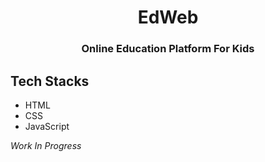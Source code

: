 <div align ='center'>
  
# EdWeb
  
  ### Online Education Platform For Kids

  
  </div>



## Tech Stacks

+ HTML
+ CSS
+ JavaScript


*Work In Progress*

